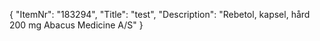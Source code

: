 {
  "ItemNr": "183294",
  "Title": "test",
  "Description": "Rebetol, kapsel, hård 200 mg Abacus Medicine A/S"
}